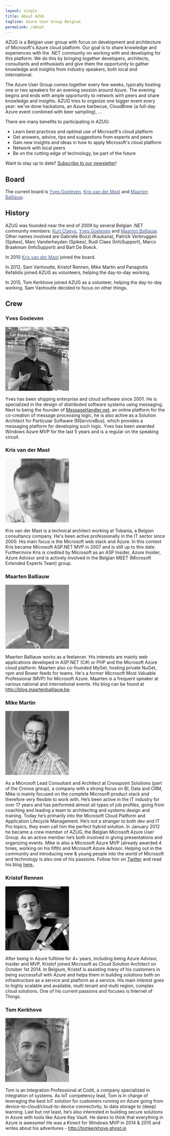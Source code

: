 ```yaml
---
layout: single
title: About AZUG
tagline: Azure User Group Belgium
permalink: /about
---
```


AZUG is a Belgian user group with focus on development and architecture of Microsoft's Azure&nbsp;cloud platform. Our goal is to share knowledge and experiences with the .NET community on&nbsp;working with and developing for this&nbsp;platform. We do this by bringing together developers, architects, consultants and enthusiasts and give them the opportunity to gather knowledge and&nbsp;insights from industry speakers, both local and international.

The Azure User Group comes together every few weeks, typically hosting one or two speakers for an evening session around Azure. The evening begins and ends with ample opportunity to network wirh peers and share knowledge and insights. AZUG tries to organize one bigger event every year: we've done hackatons, an Azure barbecue, CloudBrew (a full-day Azure event combined&nbsp;with beer sampling), ...

There are many benefits to participating in AZUG:

* Learn best practices and optimal use of Microsoft's cloud platform
* Get answers, advice, tips and suggestions from experts and peers
* Gain new insights and ideas in how to apply Microsoft's cloud platform
* Network with local peers
* Be on the cutting edge of technology, be part of the future

Want to stay up to date? <a href="http://azug.us2.list-manage.com/subscribe/?u=47e1708de98684b0f393d63b3&amp;id=9463ee7106">Subscribe to our newsletter</a>!

## Board

The current board is <a href="http://cloudshaper.wordpress.com"><span style="color: #455f9c;">Yves Goeleven</span></a>, <a href="http://blog.krisvandermast.com/"><span style="color: #455f9c;">Kris van der Mast</span></a>&nbsp;and <a href="http://blog.maartenballiauw.be/"><span style="color: #455f9c;">Maarten Balliauw</span></a>.

## History

AZUG was founded near the end of 2009 by several Belgian .NET community members: <a href="http://www.devitect.net/"><span style="color: #455f9c;">Kurt Claeys</span></a>, <a href="http://cloudshaper.wordpress.com"><span style="color: #455f9c;">Yves Goeleven</span></a> and <a href="http://blog.maartenballiauw.be/"><span style="color: #455f9c;">Maarten Balliauw</span></a>. Other names involved are Gabriele Bozzi (Kaukana), Patrick Verbruggen (Spikes), Marc Vanderheyden (Spikes), Rudi Claes (InfoSupport), Marco Braakman (InfoSupport) and Bart De Boeck.

In 2010 <a href="http://blog.krisvandermast.com/"><span style="color: #455f9c;">Kris van der Mast</span></a> joined the board.

In 2012, Sam Vanhoutte, Kristof Rennen, Mike Martin and Panagiotis Kefalidis joined AZUG as volunteers, helping the day-to-day working.

In 2015, Tom Kerkhove joined AZUG as a&nbsp;volunteer, helping the day-to-day working. Sam Vanhoutte decided to focus on other things.


## Crew

### Yves Goeleven

![](/assets/media/crew/yves-goeleven.jpg)

Yves has been shipping enterprise and cloud software since 2001. He is specialized in the design of distributed software systems using messaging. Next to being the founder of <a href="http://www.MessageHandler.net">MessageHandler.net</a>, an online platform for the co-creation of message processing logic, he is also active as a Solution Architect for Particular Software (NServiceBus), which provides a messaging platform for developing such logic. Yves has been awarded Windows Azure MVP for the last 5 years and is a regular on the speaking circuit.

### Kris van der Mast

![](/assets/media/crew/kris-vandermast.jpg)

Kris van der Mast is a technical architect working at Tobania, a Belgian consultancy company. He's been active professionally in the IT sector since 2000. His main focus is the Microsoft web stack and Azure. In this context Kris became Microsoft ASP.NET MVP in 2007 and is still up to this date. Furthermore Kris is credited by Microsoft as an ASP Insider, Azure Insider, Azure Advisor and is actively involved in the Belgian MEET (Microsoft Extended Experts Team) group.

### Maarten Balliauw

![](/assets/media/crew/maarten-balliauw.jpg)

Maarten Balliauw works as a feelancer. His interests are mainly web applications developed in ASP.NET (C#) or PHP and the Microsoft Azure cloud platform. Maarten also co-founded MyGet, hosting private NuGet, npm and Bower feeds for teams. He's a former Microsoft Most Valuable Professional (MVP) for Microsoft Azure. Maarten is a frequent speaker at various national and international events. His blog can be found at <a href="http://blog.maartenballiauw.be">http://blog.maartenballiauw.be</a>.

### Mike Martin

![](/assets/media/crew/mike-martin.jpg)

As a Microsoft Lead Consultant and Architect at Crosspoint Solutions (part of the Cronos group), a company with a strong focus on BI, Data and CRM, Mike is mainly focused on the complete Microsoft product stack and therefore very flexible to work with. He’s been active in the IT industry for over 17 years and has performed almost all types of job profiles, going from coaching and leading a team to architecting and systems design and training. Today he’s primarily into the Microsoft Cloud Platform and Application Lifecycle Management. He’s not a stranger to both dev and IT Pro topics, they even call him the perfect hybrid solution. 
In January 2012 he became a crew member of AZUG, the Belgian Microsoft Azure User Group. As an active member he’s both involved in giving presentations and organizing events. Mike is also a Microsoft Azure MVP (already awarded 4 times, working on his fifth) and Microsoft Azure Advisor. 
Helping out in the community and introducing new & young people into the world of Microsoft and technology is also one of his passions.
Follow him on <a href="http://twitter.com/techmike2kx">Twitter</a> and read his blog <a href="https://techmike2kx.wordpress.com/">here </a>.  

### Kristof Rennen

![](/assets/media/crew/kristof-rennen.png)

After being in Azure fulltime for 4+ years, including being Azure Advisor, Insider and MVP, Kristof joined Microsoft as Cloud Solution Architect on October 1st 2014.
In Belgium, Kristof is assisting many of his customers in being successfull with Azure and helps them in building solutions both on infrastructure as a service and platform as a service.
His main interest goes to highly scalable and available, multi tenant and multi region, complex cloud solutions. One of his current passions and focuses is Internet of Things.

### Tom Kerkhove

![](/assets/media/crew/tom-kerkhove.jpg)

Tom is an Integration Professional at Codit, a company specialized in integration of systems. As IoT competency lead, Tom is in charge of leveraging the best IoT solution for customers running on Azure going from device-to-cloud/cloud-to-device connectivity, to data storage to (deep) learning. Last but not least, he&rsquo;s also interested in building secure solutions in Azure with tools like Azure Key Vault. He dares to think that everything in Azure is awesome!
He was a Kinect for Windows MVP in 2014 &amp; 2015 and writes about his adventures - <a href="http://tomkerkhove.ghost.io" target="_blank">http://tomkerkhove.ghost.io</a>
